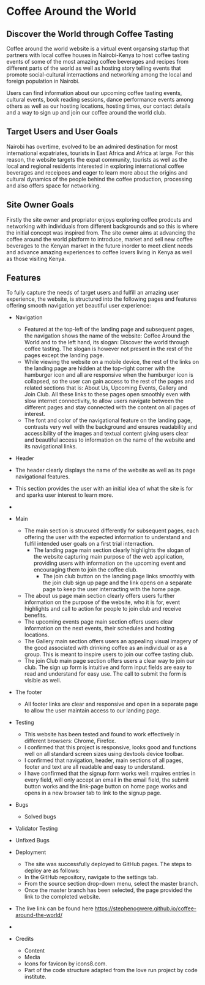 # Coffee Around the World
## Discover the World through Coffee Tasting

Coffee around the world website is a virtual event organsing startup that partners with local coffee houses in Nairobi-Kenya to host coffee tasting events of some of the most amazing coffee beverages and recipes from different parts of the world as well as hosting story telling events that promote social-cultural interractions and networking among the local and foreign population in Nairobi. 

Users can find information about our upcoming coffee tasting events, cultural events, book reading sessions, dance performance events among others as well as our hosting locations, hosting times, our contact details and a way to sign up and join our coffee around the world club.

## Target Users and User Goals
Nairobi has overtime, evolved to be an admired destination for most international expatriates, tourists in East Africa and Africa at large. For this reason, the website targets the expat community, tourists as well as the local and regional residents interested in exploring international coffee beverages and receipees and eager to learn more about the origins and cultural dynamics of the people behind the coffee production, processing and also offers space for networking.

## Site Owner Goals
Firstly  the site owner and propriator enjoys exploring coffee prodcuts and networking with individuals from different backgrounds and so this is where the initial concept was inspired from. The site owner  aims at advancing the coffee around the world platform to introduce, market and sell new coffee beverages to the Kenyan market in the future inorder to meet client needs and advance amazing experiences to coffee lovers living in Kenya as well as those visiting Kenya.

## Features
To fully capture the needs of target users and fulfill an amazing user experience, the website, is structured into the following pages and features offering smooth navigation yet beautiful user experience:
* Navigation
   * Featured at the top-left of the landing page and subsequent pages, the navigation shows the name of the website: Coffee Around the World and to the left hand, its slogan: Discover the world through coffee tasting. The slogan is however not present in the rest of the pages except the landing page.
   * While viewing the website on a mobile device, the rest of the links on the landing page are hidden at the top-right corner with the hamburger icon and all are responsive when the hamburger icon is collapsed, so the user can gain access to the rest of the pages and related sections that is: About Us, Upcoming Events, Gallery and Join Club. All these links to these pages open smoothly even with slow internet connectivity, to allow users navigate between the different pages and stay connected with the content on all pages of interest.
   * The font and color of the navigational feature on the landing page, contrasts very well with the background and ensures readability and accessibility of the images and textual content giving users clear and beautiful access to information on the name of the website and its navigational links. 
  
 * Header
  * The header clearly displays the name of the website as well as its page navigational features.
  * This section provides the user with an initial idea of what the site is for and sparks user interest to learn more.
* 
* Main 
  * The main section is strucured differently for subsequent pages, each offering the user with the expected information to understand and fulfil intended user goals on a first trial interraction.
    * The landing page main section clearly highlights the slogan of the website capturing main purpose of the web application, providing users with information on the upcoming event and encouraging them to join the coffee club. 
      * The join club button on the landing page links smoothly with the join club sign up page and the link opens on a separate page to keep the user interracting with the home page.
  * The about us page main section clearly offers users further information on the purpose of the website, who it is for, event highlights and call to action for people to join club and receive benefits.
  * The upcoming events page main section offers users clear information on the next events, their schedules and hosting locations.
  * The Gallery main section offers users an appealing visual imagery of the good associated with drinking coffee as an individual or as a group. This is meant to inspire users to join our coffee tasting club.
  * The join Club main page section offers users a clear way to join our club. The sign up form is intuitive and form input fields are easy to read and understand for easy use. The call to submit the form is visible as well.
* The footer
   * All footer links are clear and responsive and open in a separate page to allow the user maintain access to our landing page.
* Testing
   * This website has been tested and found to work effectively in different browsers: Chrome, Firefox.
   * I confirmed that this project is responsive, looks good and functions well on all standard screen sizes using devtools device toolbar.
   * I confirmed that navigation, header, main sections of all pages, footer and text are all readable and easy to understand.
   * I have confirmed that the signup form works well: rrquires entries in every field, will only accept an email in the email field, the submit button works and the link-page button on home page works and opens in a new browser tab to link to the signup page.
 * Bugs
   * Solved bugs
 * Validator Testing
 * Unfixed Bugs
 * Deployment
   * The site was successfully deployed to GitHub pages. The steps to deploy are as follows:
    * In the GitHub repository, navigate to the settings tab.
    * From the source section drop-down menu, select the master branch.
    * Once the master branch has been selected, the page provided the link to the completed website.
  * The live link can be found here <https://stephenogwere.github.io/coffee-around-the-world/>
  * 
 * Credits
   * Content
   * Media
   * Icons for favicon by icons8.com.
   * Part of the code structure adapted from the love run project by code institute.